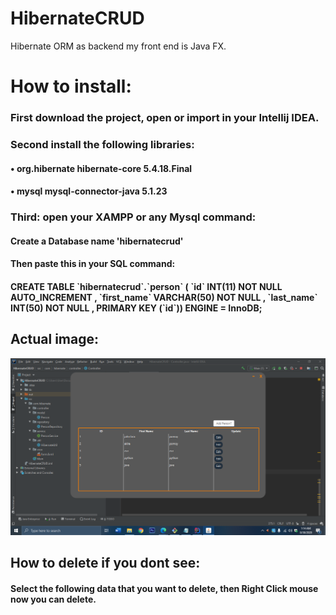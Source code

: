 # HibernateCRUD
Hibernate ORM as backend my front end is Java FX.

<h1>How to install: </h1>

<h3>First download the project, open or import in your Intellij IDEA.</h3>



<h3>Second install the following libraries: </h3>

<h4> • <dependency>
    <groupId>org.hibernate</groupId>
    <artifactId>hibernate-core</artifactId>
    <version>5.4.18.Final</version>
</dependency> </h4>

<h4> • <dependency>
	<groupId>mysql</groupId>
	<artifactId>mysql-connector-java</artifactId>
	<version>5.1.23</version>
</dependency> </h4>

<h3>Third: open your XAMPP or any Mysql command:</h3>

<h4> Create a Database name 'hibernatecrud' </h4>

<h4>Then paste this in your SQL command: </h4>


<h4>CREATE TABLE `hibernatecrud`.`person` 
( `id` INT(11) NOT NULL AUTO_INCREMENT , `first_name` VARCHAR(50) NOT NULL , `last_name` INT(50) NOT NULL , PRIMARY KEY (`id`))
ENGINE = InnoDB; </h4>

<h2> Actual image: </h2>

![Java FX UI](img/ui.png)

<h2>How to delete if you dont see: </h2>

<h4> Select the following data that you want to delete, then Right Click mouse now you can delete.</h4>
